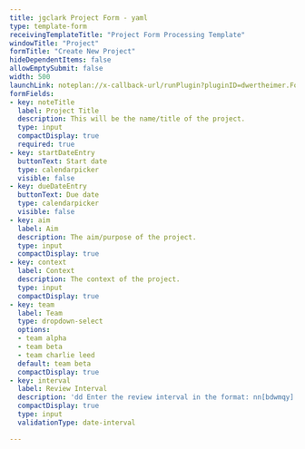 ```yaml
---
title: jgclark Project Form - yaml
type: template-form 
receivingTemplateTitle: "Project Form Processing Template"
windowTitle: "Project"
formTitle: "Create New Project"
hideDependentItems: false
allowEmptySubmit: false
width: 500
launchLink: noteplan://x-callback-url/runPlugin?pluginID=dwertheimer.Forms&command=Open%20Template%20Form&arg0=jgclark%20Project%20Form%20-%20yaml
formFields:
- key: noteTitle
  label: Project Title
  description: This will be the name/title of the project.
  type: input
  compactDisplay: true
  required: true
- key: startDateEntry
  buttonText: Start date
  type: calendarpicker
  visible: false
- key: dueDateEntry
  buttonText: Due date
  type: calendarpicker
  visible: false
- key: aim
  label: Aim
  description: The aim/purpose of the project.
  type: input
  compactDisplay: true
- key: context
  label: Context
  description: The context of the project.
  type: input
  compactDisplay: true
- key: team
  label: Team
  type: dropdown-select
  options:
  - team alpha
  - team beta
  - team charlie leed
  default: team beta
  compactDisplay: true
- key: interval
  label: Review Interval
  description: 'dd Enter the review interval in the format: nn[bdwmqy]'
  compactDisplay: true
  type: input
  validationType: date-interval

---
```

